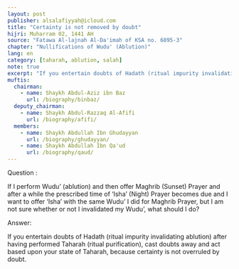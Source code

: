 ```yaml
---
layout: post
publisher: alsalafiyyah@icloud.com
title: "Certainty is not removed by doubt"
hijri: Muharram 02, 1441 AH
source: "Fatawa Al-lajnah Al-Da'imah of KSA no. 6895-3"
chapter: "Nullifications of Wudu' (Ablution)"
lang: en
category: [taharah, ablution, salah]
note: true
excerpt: "If you entertain doubts of Hadath (ritual impurity invalidating ablution) after having performed Taharah (ritual purification), cast doubts away and act based upon your state of Taharah, because certainty is not overruled by doubt."
muftis:
  chairman: 
    - name: Shaykh Abdul-Aziz ibn Baz
      url: /biography/binbaz/
  deputy_chairman: 
    - name: Shaykh Abdul-Razzaq Al-Afifi
      url: /biography/afifi/
  members: 
    - name: Shaykh Abdullah Ibn Ghudayyan
      url: /biography/ghudayyan/
    - name: Shaykh Abdullah Ibn Qa'ud
      url: /biography/qaud/
---
```


Question : 

If I perform Wudu’ (ablution) and then offer Maghrib (Sunset) Prayer and after a while the prescribed time of ‘Isha’ (Night) Prayer becomes due and I want to offer ‘Isha’ with the same Wudu’ I did for Maghrib Prayer, but I am not sure whether or not I invalidated my Wudu’, what should I do? 

Answer: 

If you entertain doubts of Hadath (ritual impurity invalidating ablution) after having performed Taharah (ritual purification), cast doubts away and act based upon your state of Taharah, because certainty is not overruled by doubt.
